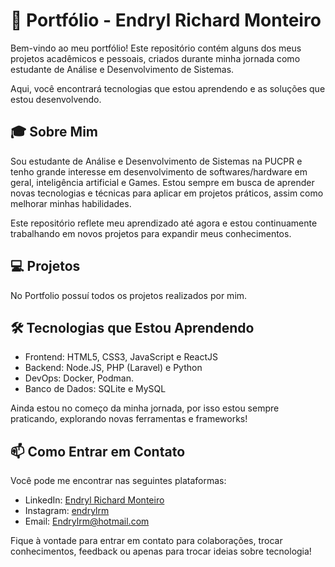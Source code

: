 # 🚀 Portfólio - Endryl Richard Monteiro

Bem-vindo ao meu portfólio! Este repositório contém alguns dos meus projetos acadêmicos e pessoais, criados durante minha jornada como estudante de Análise e Desenvolvimento de Sistemas. 

Aqui, você encontrará tecnologias que estou aprendendo e as soluções que estou desenvolvendo.

## 🎓 Sobre Mim

Sou estudante de Análise e Desenvolvimento de Sistemas na PUCPR e tenho grande interesse em desenvolvimento de softwares/hardware em geral, inteligência artificial e Games. Estou sempre em busca de aprender novas tecnologias e técnicas para aplicar em projetos práticos, assim como melhorar minhas habilidades.

Este repositório reflete meu aprendizado até agora e estou continuamente trabalhando em novos projetos para expandir meus conhecimentos.

## 💻 Projetos

No Portfolio possuí todos os projetos realizados por mim.

## 🛠️ Tecnologias que Estou Aprendendo

- Frontend: HTML5, CSS3, JavaScript e ReactJS
- Backend: Node.JS, PHP (Laravel) e Python
- DevOps: Docker, Podman.
- Banco de Dados: SQLite e MySQL

Ainda estou no começo da minha jornada, por isso estou sempre praticando, explorando novas ferramentas e frameworks!

## 📫 Como Entrar em Contato

Você pode me encontrar nas seguintes plataformas:

- LinkedIn: [Endryl Richard Monteiro](https://www.linkedin.com/in/endryl-richard-monteiro-3bb14b185/)
- Instagram: [endrylrm](https://www.instagram.com/endrylrm/)
- Email: Endrylrm@hotmail.com

Fique à vontade para entrar em contato para colaborações, trocar conhecimentos, feedback ou apenas para trocar ideias sobre tecnologia!